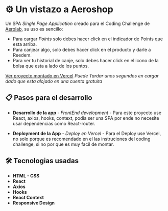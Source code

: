 # ⚙️ Un vistazo a Aeroshop 

Un SPA _Single Page Application_ creado para el Coding Challenge de [Aerolab](https://aerolab.co/), su uso es sencillo:
* Para cargar _Points_ solo debes hacer click en el indicador de Points que esta arriba.
* Para canjear algo, solo debes hacer click en el producto y darle a Reedem.
* Para ver tu historial de canje, solo debes hacer click en el icono de la bolsa que esta a lado de los puntos.

[Ver proyecto montado en Vercel](https://aeroshop-challenge.vercel.app/) _Puede Tardar unos segundos en cargar dado que esta alojado en una cuenta gratuita_

## 📋 Pasos para el desarrollo

* **Desarrollo de la app** - *FrontEnd development* -
Para este proyecto use React, axios, hooks, context, podia ser una SPA por ende no necesite usar dependencias como React-router.

* **Deployment de la App** - *Deploy en Vercel* -
Para el Deploy use Vercel, no solo porque es recomendado en el las instruciones del coding challenge, si no por que es muy facil de montar.

## 🛠️ Tecnologias usadas

* **HTML - CSS**
* **React**
* **Axios**
* **Hooks**
* **React Context**
* **Responsive Design**
